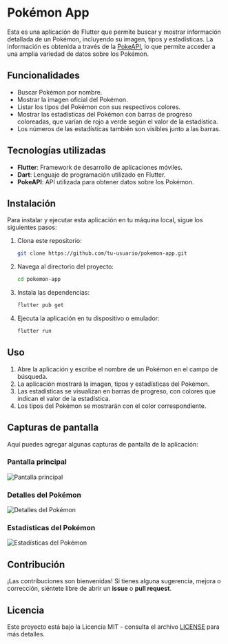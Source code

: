 
# Pokémon App

Esta es una aplicación de Flutter que permite buscar y mostrar información detallada de un Pokémon, incluyendo su imagen, tipos y estadísticas. La información es obtenida a través de la [PokeAPI](https://pokeapi.co/), lo que permite acceder a una amplia variedad de datos sobre los Pokémon.

## Funcionalidades

- Buscar Pokémon por nombre.
- Mostrar la imagen oficial del Pokémon.
- Listar los tipos del Pokémon con sus respectivos colores.
- Mostrar las estadísticas del Pokémon con barras de progreso coloreadas, que varían de rojo a verde según el valor de la estadística.
- Los números de las estadísticas también son visibles junto a las barras.

## Tecnologías utilizadas

- **Flutter**: Framework de desarrollo de aplicaciones móviles.
- **Dart**: Lenguaje de programación utilizado en Flutter.
- **PokeAPI**: API utilizada para obtener datos sobre los Pokémon.

## Instalación

Para instalar y ejecutar esta aplicación en tu máquina local, sigue los siguientes pasos:

1. Clona este repositorio:
   ```bash
   git clone https://github.com/tu-usuario/pokemon-app.git
   ```

2. Navega al directorio del proyecto:
   ```bash
   cd pokemon-app
   ```

3. Instala las dependencias:
   ```bash
   flutter pub get
   ```

4. Ejecuta la aplicación en tu dispositivo o emulador:
   ```bash
   flutter run
   ```

## Uso

1. Abre la aplicación y escribe el nombre de un Pokémon en el campo de búsqueda.
2. La aplicación mostrará la imagen, tipos y estadísticas del Pokémon.
3. Las estadísticas se visualizan en barras de progreso, con colores que indican el valor de la estadística.
4. Los tipos del Pokémon se mostrarán con el color correspondiente.

## Capturas de pantalla

Aquí puedes agregar algunas capturas de pantalla de la aplicación:

### Pantalla principal
![Pantalla principal](ruta/a/tu/captura_de_pantalla_1.png)

### Detalles del Pokémon
![Detalles del Pokémon](ruta/a/tu/captura_de_pantalla_2.png)

### Estadísticas del Pokémon
![Estadísticas del Pokémon](ruta/a/tu/captura_de_pantalla_3.png)

## Contribución

¡Las contribuciones son bienvenidas! Si tienes alguna sugerencia, mejora o corrección, siéntete libre de abrir un **issue** o **pull request**.

## Licencia

Este proyecto está bajo la Licencia MIT - consulta el archivo [LICENSE](LICENSE) para más detalles.
